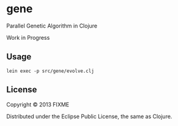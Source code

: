 # gene

Parallel Genetic Algorithm in Clojure

Work in Progress

## Usage

    lein exec -p src/gene/evolve.clj

## License

Copyright © 2013 FIXME

Distributed under the Eclipse Public License, the same as Clojure.
